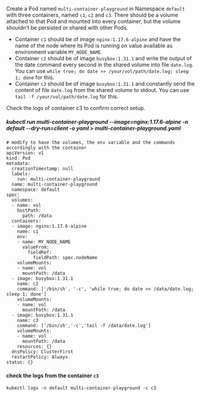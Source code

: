 Create a Pod named `multi-container-playground` in Namespace `default` with three containers, named `c1`, `c2` and `c3`.
There should be a volume attached to that Pod and mounted into every container, but the volume shouldn't be persisted or shared with other Pods.
- Container `c1` should be of image `nginx:1.17.6-alpine` and have the name of the node where its Pod is running on value available as environment variable `MY_NODE_NAME`.
- Container `c2` should be of image `busybox:1.31.1` and write the output of the date command every second in the shared volume into file `date.log`. You can use `while true; do date >> /your/vol/path/date.log; sleep 1; done` for this.
- Container `c3` should be of image `busybox:1.31.1` and constantly send the content of file `date.log` from the shared volume to stdout. You can use `tail -f /your/vol/path/date.log` for this.

Check the logs of container c3 to confirm correct setup.


##### kubectl run multi-container-playground --image=nginx:1.17.6-alpine -n default --dry-run=client -o yaml > multi-container-playground.yaml


```
# modify to have the volumes, the env variable and the commands accordingly with the container
apiVersion: v1
kind: Pod
metadata:
  creationTimestamp: null
  labels:
    run: multi-container-playground
  name: multi-container-playground
  namespace: default
spec:
  volumes:
  - name: vol
    hostPath:
      path: /data
  containers:
  - image: nginx:1.17.6-alpine
    name: c1
    env:
    - name: MY_NODE_NAME
      valueFrom:
        fieldRef:
          fieldPath: spec.nodeName
    volumeMounts:
    - name: vol
      mountPath: /data
  - image: busybox:1.31.1
    name: c2
    command: ['/bin/sh', '-c', 'while true; do date >> /data/date.log; sleep 1; done']
    volumeMounts:
    - name: vol
      mountPath: /data
  - image: busybox:1.31.1
    name: c3
    command: ['/bin/sh','-c','tail -f /data/date.log']
    volumeMounts:
    - name: vol
      mountPath: /data
    resources: {}
  dnsPolicy: ClusterFirst
  restartPolicy: Always
status: {}
```

#### check the logs from the container `c3`
```
kubectl logs -n default multi-container-playground -c c3
```
